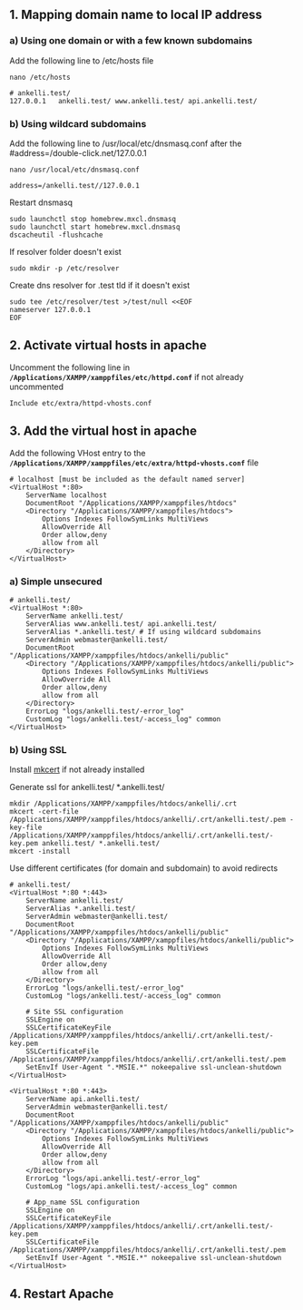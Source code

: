 ## 1. Mapping domain name to local IP address

### a) Using one domain or with a few known subdomains

Add the following line to /etc/hosts file

```properties
nano /etc/hosts
```

```properties
# ankelli.test/
127.0.0.1   ankelli.test/ www.ankelli.test/ api.ankelli.test/
```

### b) Using wildcard subdomains

Add the following line to /usr/local/etc/dnsmasq.conf after the #address=/double-click.net/127.0.0.1

```properties
nano /usr/local/etc/dnsmasq.conf
```

```properties
address=/ankelli.test//127.0.0.1
```

Restart dnsmasq

```properties
sudo launchctl stop homebrew.mxcl.dnsmasq
sudo launchctl start homebrew.mxcl.dnsmasq
dscacheutil -flushcache
```

If resolver folder doesn't exist

```properties
sudo mkdir -p /etc/resolver
```

Create dns resolver for .test tld if it doesn't exist

```properties
sudo tee /etc/resolver/test >/test/null <<EOF
nameserver 127.0.0.1
EOF
```

## 2. Activate virtual hosts in apache

Uncomment the following line in **`/Applications/XAMPP/xamppfiles/etc/httpd.conf`** if not already uncommented

```properties
Include etc/extra/httpd-vhosts.conf
```

## 3. Add the virtual host in apache

Add the following VHost entry to the **`/Applications/XAMPP/xamppfiles/etc/extra/httpd-vhosts.conf`** file

```properties
# localhost [must be included as the default named server]
<VirtualHost *:80>
	ServerName localhost
	DocumentRoot "/Applications/XAMPP/xamppfiles/htdocs"
	<Directory "/Applications/XAMPP/xamppfiles/htdocs">
		Options Indexes FollowSymLinks MultiViews
		AllowOverride All
		Order allow,deny
		allow from all 
	</Directory>
</VirtualHost>
```

### a) Simple unsecured

```properties
# ankelli.test/
<VirtualHost *:80>
	ServerName ankelli.test/
	ServerAlias www.ankelli.test/ api.ankelli.test/
	ServerAlias *.ankelli.test/ # If using wildcard subdomains
	ServerAdmin webmaster@ankelli.test/
	DocumentRoot "/Applications/XAMPP/xamppfiles/htdocs/ankelli/public"
	<Directory "/Applications/XAMPP/xamppfiles/htdocs/ankelli/public">
		Options Indexes FollowSymLinks MultiViews
		AllowOverride All
		Order allow,deny
		allow from all
	</Directory>
	ErrorLog "logs/ankelli.test/-error_log"
	CustomLog "logs/ankelli.test/-access_log" common
</VirtualHost>
```

### b) Using SSL
 

Install [mkcert](https://github.com/FiloSottile/mkcert) if not already installed

Generate ssl for ankelli.test/ *.ankelli.test/

```properties
mkdir /Applications/XAMPP/xamppfiles/htdocs/ankelli/.crt
mkcert -cert-file /Applications/XAMPP/xamppfiles/htdocs/ankelli/.crt/ankelli.test/.pem -key-file /Applications/XAMPP/xamppfiles/htdocs/ankelli/.crt/ankelli.test/-key.pem ankelli.test/ *.ankelli.test/
mkcert -install
```

Use different certificates (for domain and subdomain) to avoid redirects

```properties
# ankelli.test/
<VirtualHost *:80 *:443>
	ServerName ankelli.test/
	ServerAlias *.ankelli.test/
	ServerAdmin webmaster@ankelli.test/
	DocumentRoot "/Applications/XAMPP/xamppfiles/htdocs/ankelli/public"
	<Directory "/Applications/XAMPP/xamppfiles/htdocs/ankelli/public">
		Options Indexes FollowSymLinks MultiViews
		AllowOverride All
		Order allow,deny
		allow from all
	</Directory>
	ErrorLog "logs/ankelli.test/-error_log"
	CustomLog "logs/ankelli.test/-access_log" common

	# Site SSL configuration
	SSLEngine on
	SSLCertificateKeyFile /Applications/XAMPP/xamppfiles/htdocs/ankelli/.crt/ankelli.test/-key.pem
	SSLCertificateFile /Applications/XAMPP/xamppfiles/htdocs/ankelli/.crt/ankelli.test/.pem
	SetEnvIf User-Agent ".*MSIE.*" nokeepalive ssl-unclean-shutdown
</VirtualHost>

<VirtualHost *:80 *:443>
	ServerName api.ankelli.test/
	ServerAdmin webmaster@ankelli.test/
	DocumentRoot "/Applications/XAMPP/xamppfiles/htdocs/ankelli/public"
	<Directory "/Applications/XAMPP/xamppfiles/htdocs/ankelli/public">
		Options Indexes FollowSymLinks MultiViews
		AllowOverride All
		Order allow,deny
		allow from all
	</Directory>
	ErrorLog "logs/api.ankelli.test/-error_log"
	CustomLog "logs/api.ankelli.test/-access_log" common

	# App_name SSL configuration
	SSLEngine on
	SSLCertificateKeyFile /Applications/XAMPP/xamppfiles/htdocs/ankelli/.crt/ankelli.test/-key.pem
	SSLCertificateFile /Applications/XAMPP/xamppfiles/htdocs/ankelli/.crt/ankelli.test/.pem
	SetEnvIf User-Agent ".*MSIE.*" nokeepalive ssl-unclean-shutdown
</VirtualHost>
```

## 4. Restart Apache
